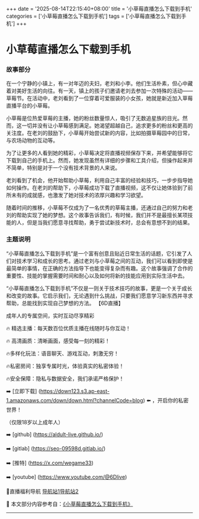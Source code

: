 +++
date = '2025-08-14T22:15:40+08:00'
title = '小草莓直播怎么下载到手机'
categories = ['小草莓直播怎么下载到手机']
tags = ['小草莓直播怎么下载到手机']
+++

# 小草莓直播怎么下载到手机

### 故事部分

在一个宁静的小镇上，有一对年迈的夫妇，老刘和小李。他们生活朴素，但心中藏着对美好生活的向往。有一天，镇上的孩子们邀请老刘去参加一次特殊的活动——草莓节。在活动中，老刘看到了一位穿着可爱服装的小女孩，她就是新近加入草莓直播平台的小草莓。

小草莓是位热爱草莓的主播，她的粉丝数量惊人，吸引了无数追星族的目光。然而，这一切并没有让小草莓感到满足。她渴望超越自己，追求更多的粉丝和更高的关注度。在老刘的鼓励下，小草莓开始尝试新的内容，比如拍摄草莓园中的日常，与农场动物的互动等。

为了让更多的人看到她的精彩，小草莓决定将直播视频保存下来，并希望能够将它下载到自己的手机上。然而，她发现虽然有详细的步骤和工具介绍，但操作起来并不简单，特别是对于一个没有技术背景的人来说。

老刘看到了机会，他开始帮助小草莓，利用自己丰富的经验和技巧，一步步指导她如何操作。在老刘的帮助下，小草莓成功下载了直播视频，这不仅让她体验到了前所未有的成就感，也激发了她对技术的浓厚兴趣和学习欲望。

随着时间的推移，小草莓不仅成为了一名优秀的草莓主播，还通过自己的努力和老刘的帮助实现了她的梦想。这个故事告诉我们，有时候，我们并不是最擅长某项技能的人，但是当我们愿意寻找帮助，勇于尝试新技术时，总会有意想不到的结果。

### 主题说明

“小草莓直播怎么下载到手机”是一个富有创意且贴近日常生活的话题，它引发了人们对技术学习和成长的思考。通过老刘与小草莓之间的互动，我们可以看到即使是最简单的事情，在正确的方法指导下也能变得复杂而有趣。这个故事强调了合作的重要性、技能的掌握需要时间和耐心以及如何将新的技能应用到实际生活中去。

“小草莓直播怎么下载到手机”不仅是一则关于技术技巧的故事，更是一个关于成长和改变的故事。它启示我们，无论遇到什么挑战，只要我们愿意学习新东西并寻求帮助，总能找到实现自己梦想的方法。
【6D直播】

 成年人的专属空间，实时互动尽享精彩

🔥 精选主播：每天数百位优质主播在线随时与你互动！

🔥 高清画质：清晰画面，感受每一刻的精彩！

🔥多样化玩法：语音聊天、游戏互动，刺激无穷！

🔥私密房间：独享专属时光，体验真实的私密体验！

🔥安全保障：隐私与数据安全，我们承诺严格保护！

➡️ [立即下载] (https://down123.s3.ap-east-1.amazonaws.com/down/down.html?channelCode=blog) ⬅️ ，开启你的私密世界！

 （仅限18岁以上成年人）

➡️ [github] (https://aldult-live.github.io/)

➡️ [gitlab] (https://seo-09598d.gitlab.io/)

➡️ [推特] (https://x.com/wegame33)

➡️ [youtube] (https://www.youtube.com/@6Dlive)

🔞直播福利导航   [导航站1](https://webstack-86085a.gitlab.io/)[导航站2](https://onlygit123-2.github.io/)

📘 本文部分内容参考自：[《小草莓直播怎么下载到手机》](https://webstack-hugo-10.pages.dev/)

---
